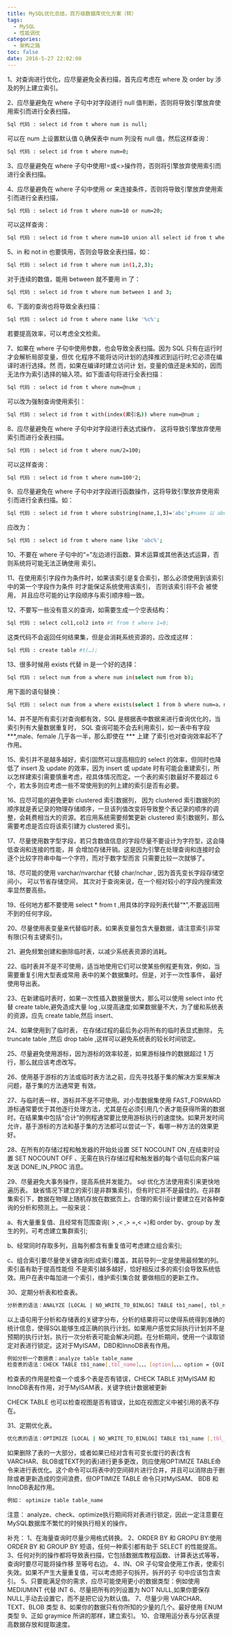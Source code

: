 ```yaml
---
title: MySQL优化总结，百万级数据库优化方案（转）
tags:
  - MySQL
  - 性能调优
categories:
  - 架构之路
toc: false
date: 2016-5-27 22:02:00
---
```


1、对查询进行优化，应尽量避免全表扫描，首先应考虑在 where 及 order by 涉及的列上建立索引。

2、应尽量避免在 where 子句中对字段进行 null 值判断，否则将导致引擎放弃使用索引而进行全表扫描，
``` bash
Sql 代码 : select id from t where num is null;
```
可以在 num 上设置默认值 0,确保表中 num 列没有 null 值，然后这样查询：
``` bash
Sql 代码 : select id from t where num=0;
```
3、应尽量避免在 where 子句中使用!=或<>操作符，否则将引擎放弃使用索引而进行全表扫描。

4、应尽量避免在 where 子句中使用 or 来连接条件，否则将导致引擎放弃使用索引而进行全表扫描，
``` bash
Sql 代码 : select id from t where num=10 or num=20;
```
可以这样查询：
``` bash
Sql 代码 : select id from t where num=10 union all select id from t where num=20;
```
<!--more-->
5、in 和 not in 也要慎用，否则会导致全表扫描，如：
``` bash
Sql 代码 : select id from t where num in(1,2,3);
```
对于连续的数值，能用 between 就不要用 in 了：
``` bash
Sql 代码 : select id from t where num between 1 and 3;
```
6、下面的查询也将导致全表扫描：
``` bash
Sql 代码 : select id from t where name like '%c%';
```
若要提高效率，可以考虑全文检索。

7、如果在 where 子句中使用参数，也会导致全表扫描。因为 SQL 只有在运行时才会解析局部变量，但优 化程序不能将访问计划的选择推迟到运行时;它必须在编译时进行选择。然 而，如果在编译时建立访问计 划，变量的值还是未知的，因而无法作为索引选择的输入项。如下面语句将进行全表扫描：
``` bash
Sql 代码 : select id from t where num=@num ;
```
可以改为强制查询使用索引：
``` bash
Sql 代码 : select id from t with(index(索引名)) where num=@num ;
```
8、应尽量避免在 where 子句中对字段进行表达式操作， 这将导致引擎放弃使用索引而进行全表扫描。
``` bash
Sql 代码 : select id from t where num/2=100;
```
可以这样查询：
``` bash
Sql 代码 : select id from t where num=100*2;
```
9、应尽量避免在 where 子句中对字段进行函数操作，这将导致引擎放弃使用索引而进行全表扫描。如：
``` bash
Sql 代码 : select id from t where substring(name,1,3)='abc';#name 以 abc 开头的 id
```
应改为：
``` bash
Sql 代码 : select id from t where name like 'abc%';
```
10、不要在 where 子句中的“=”左边进行函数、算术运算或其他表达式运算，否则系统将可能无法正确使用 索引。

11、在使用索引字段作为条件时，如果该索引是复合索引，那么必须使用到该索引中的第一个字段作为条件 时才能保证系统使用该索引， 否则该索引将不会 被使用， 并且应尽可能的让字段顺序与索引顺序相一致。

12、不要写一些没有意义的查询，如需要生成一个空表结构：
``` bash
Sql 代码 : select col1,col2 into #t from t where 1=0;
```
这类代码不会返回任何结果集，但是会消耗系统资源的，应改成这样：
``` bash
Sql 代码 : create table #t(…);
```
13、很多时候用 exists 代替 in 是一个好的选择：
``` bash
Sql 代码 : select num from a where num in(select num from b);
```
用下面的语句替换：
``` bash
Sql 代码 : select num from a where exists(select 1 from b where num=a、num);
```
14、并不是所有索引对查询都有效，SQL 是根据表中数据来进行查询优化的，当索引列有大量数据重复时， SQL 查询可能不会去利用索引，如一表中有字段 ***,male、female 几乎各一半，那么即使在 *** 上建 了索引也对查询效率起不了作用。

15、索引并不是越多越好，索引固然可以提高相应的 select 的效率，但同时也降低了 insert 及 update 的效率，因为 insert 或 update 时有可能会重建索引，所以怎样建索引需要慎重考虑，视具体情况而定。一个表的索引数最好不要超过 6 个，若太多则应考虑一些不常使用到的列上建的索引是否有必要。

16、应尽可能的避免更新 clustered 索引数据列， 因为 clustered 索引数据列的顺序就是表记录的物理存储顺序，一旦该列值改变将导致整个表记录的顺序的调整，会耗费相当大的资源。若应用系统需要频繁更新 clustered 索引数据列，那么需要考虑是否应将该索引建为 clustered 索引。

17、尽量使用数字型字段，若只含数值信息的字段尽量不要设计为字符型，这会降低查询和连接的性能，并 会增加存储开销。这是因为引擎在处理查询和连接时会逐个比较字符串中每一个字符，而对于数字型而言 只需要比较一次就够了。

18、尽可能的使用 varchar/nvarchar 代替 char/nchar , 因为首先变长字段存储空间小， 可以节省存储空间， 其次对于查询来说，在一个相对较小的字段内搜索效率显然要高些。

19、任何地方都不要使用 select * from t ,用具体的字段列表代替“*”,不要返回用不到的任何字段。

20、尽量使用表变量来代替临时表。如果表变量包含大量数据，请注意索引非常有限(只有主键索引)。

21、避免频繁创建和删除临时表，以减少系统表资源的消耗。

22、临时表并不是不可使用，适当地使用它们可以使某些例程更有效，例如，当需要重复引用大型表或常用 表中的某个数据集时。但是，对于一次性事件， 最好使用导出表。

23、在新建临时表时，如果一次性插入数据量很大，那么可以使用 select into 代替 create table,避免造成大量 log ,以提高速度;如果数据量不大，为了缓和系统表的资源，应先 create table,然后 insert、

24、如果使用到了临时表， 在存储过程的最后务必将所有的临时表显式删除， 先 truncate table ,然后 drop table ,这样可以避免系统表的较长时间锁定。

25、尽量避免使用游标，因为游标的效率较差，如果游标操作的数据超过 1 万行，那么就应该考虑改写。

26、使用基于游标的方法或临时表方法之前，应先寻找基于集的解决方案来解决问题，基于集的方法通常更 有效。

27、与临时表一样，游标并不是不可使用。对小型数据集使用 FAST_FORWARD 游标通常要优于其他逐行处理方法，尤其是在必须引用几个表才能获得所需的数据时。在结果集中包括“合计”的例程通常要比使用游标执行的速度快。如果开发时间允许，基于游标的方法和基于集的方法都可以尝试一下，看哪一种方法的效果更好。

28、在所有的存储过程和触发器的开始处设置 SET NOCOUNT ON ,在结束时设置 SET NOCOUNT OFF 、无需在执行存储过程和触发器的每个语句后向客户端发送 DONE_IN_PROC 消息。

29、尽量避免大事务操作，提高系统并发能力。 sql 优化方法使用索引来更快地遍历表。 缺省情况下建立的索引是非群集索引，但有时它并不是最佳的。在非群集索引下，数据在物理上随机存放在数据页上。合理的索引设计要建立在对各种查询的分析和预测上。一般来说：

a、有大量重复值、且经常有范围查询( > ,< ,> =,< =)和 order by、group by 发生的列，可考虑建立集群索引;

b、经常同时存取多列，且每列都含有重复值可考虑建立组合索引;

c、组合索引要尽量使关键查询形成索引覆盖，其前导列一定是使用最频繁的列。索引虽有助于提高性能但 不是索引越多越好，恰好相反过多的索引会导致系统低效。用户在表中每加进一个索引，维护索引集合就 要做相应的更新工作。

30、定期分析表和检查表。
``` bash
分析表的语法：ANALYZE [LOCAL | NO_WRITE_TO_BINLOG] TABLE tb1_name[, tbl_name]、、、
```
以上语句用于分析和存储表的关键字分布，分析的结果将可以使得系统得到准确的统计信息，使得SQL能够生成正确的执行计划。如果用户感觉实际执行计划并不是预期的执行计划，执行一次分析表可能会解决问题。在分析期间，使用一个读取锁定对表进行锁定。这对于MyISAM，DBD和InnoDB表有作用。
``` bash
例如分析一个数据表：analyze table table_name
检查表的语法：CHECK TABLE tb1_name[,tbl_name]、、、[option]、、、option = {QUICK | FAST | MEDIUM | EXTENDED | CHANGED}
```
检查表的作用是检查一个或多个表是否有错误，CHECK TABLE 对MyISAM 和 InnoDB表有作用，对于MyISAM表，关键字统计数据被更新

CHECK TABLE 也可以检查视图是否有错误，比如在视图定义中被引用的表不存在。

31、定期优化表。
``` bash
优化表的语法：OPTIMIZE [LOCAL | NO_WRITE_TO_BINLOG] TABLE tb1_name [,tbl_name]、、、
```
如果删除了表的一大部分，或者如果已经对含有可变长度行的表(含有 VARCHAR、BLOB或TEXT列的表)进行更多更改，则应使用OPTIMIZE TABLE命令来进行表优化。这个命令可以将表中的空间碎片进行合并，并且可以消除由于删除或者更新造成的空间浪费，但OPTIMIZE TABLE 命令只对MyISAM、 BDB 和InnoDB表起作用。
``` bash
例如： optimize table table_name
```
注意： analyze、check、optimize执行期间将对表进行锁定，因此一定注意要在MySQL数据库不繁忙的时候执行相关的操作。

补充：
1、在海量查询时尽量少用格式转换。
2、ORDER BY 和 GROPU BY:使用 ORDER BY 和 GROUP BY 短语，任何一种索引都有助于 SELECT 的性能提高。
3、任何对列的操作都将导致表扫描，它包括数据库教程函数、计算表达式等等，查询时要尽可能将操作移 至等号右边。
4、IN、OR 子句常会使用工作表，使索引失效。如果不产生大量重复值，可以考虑把子句拆开。拆开的子 句中应该包含索引。
5、只要能满足你的需求，应尽可能使用更小的数据类型：例如使用 MEDIUMINT 代替 INT
6、尽量把所有的列设置为 NOT NULL,如果你要保存 NULL,手动去设置它，而不是把它设为默认值。
7、尽量少用 VARCHAR、TEXT、BLOB 类型
8、如果你的数据只有你所知的少量的几个。最好使用 ENUM 类型
9、正如 graymice 所讲的那样，建立索引。
10、合理用运分表与分区表提高数据存放和提取速度。